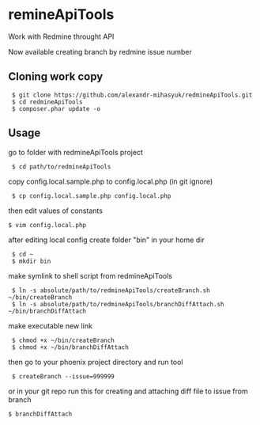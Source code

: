 # remineApiTools
Work with Redmine throught API

Now available creating branch by redmine issue number

## Cloning work copy
```
 $ git clone https://github.com/alexandr-mihasyuk/redmineApiTools.git
 $ cd redmineApiTools
 $ composer.phar update -o
```

## Usage

go to folder with redmineApiTools project
```
 $ cd path/to/redmineApiTools
```
copy config.local.sample.php to config.local.php (in git ignore)
```
 $ cp config.local.sample.php config.local.php
```
then edit values of constants
```
$ vim config.local.php
```
after editing local config create folder "bin" in your home dir
```
 $ cd ~
 $ mkdir bin
```
make symlink to shell script from redmineApiTools
```
 $ ln -s absolute/path/to/redmineApiTools/createBranch.sh ~/bin/createBranch
 $ ln -s absolute/path/to/redmineApiTools/branchDiffAttach.sh ~/bin/branchDiffAttach
```
make executable new link
```
 $ chmod +x ~/bin/createBranch
 $ chmod +x ~/bin/branchDiffAttach
```
then go to your phoenix project directory and run tool
```
 $ createBranch --issue=999999
```
or in your git repo run this for creating and attaching diff file to issue from branch
```
$ branchDiffAttach
```
